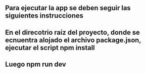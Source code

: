 ## Para ejecutar la app se deben seguir las siguientes instrucciones


## En el direcotrio raiz del proyecto, donde se ecnuentra alojado el archivo package.json, ejecutar el script npm install
## Luego npm run dev

